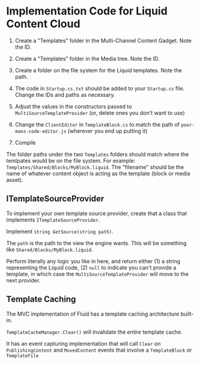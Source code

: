 # Implementation Code for Liquid Content Cloud

1. Create a "Templates" folder in the Multi-Channel Content Gadget. Note the ID.

2. Create a "Templates" folder in the Media tree. Note the ID.

3. Create a folder on the file system for the Liquid templates. Note the path.

3. The code in `Startup.cs.txt` should be added to your `Startup.cs` file. Change the IDs and paths as necessary.

4. Adjust the values in the constructors passed to `MultiSourceTemplateProvider` (or, delete ones you don't want to use)

4. Change the `ClientEditor` in `TemplateBlock.cs` to match the path of `poor-mans-code-editor.js` (wherever you end up putting it)

5. Compile

The folder paths under the two `Templates` folders should match where the temlpates would be on the file system. For example: `Templates/Shared/Blocks/MyBlock.liquid`. The "filename" should be the name of whatever content object is acting as the template (block or media asset).

## ITemplateSourceProvider

To implement your own template source provider, create that a class that implements `ITemplateSourceProvider`.

Implement `string GetSource(string path)`.

The `path` is the path to the view the engine wants. This will be something like `Shared/Blocks/MyBlock.liquid`.

Perform literally any logic you like in here, and return either (1) a string representing the Liquid code, (2) `null` to indicate you can't provide a template, in which case the `MultiSourceTemplateProvider` will move to the next provider.

## Template Caching

The MVC implementation of Fluid has a template caching architecture built-in.

`TemplateCacheManager.Clear()` will invalidate the _entire_ template cache.

It has an event capturing implementation that will call `Clear` on `PublishingContent` and `MovedContent` events that involve a `TemplateBlock` or `TemplateFile`
